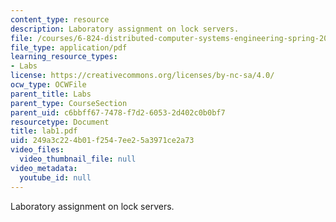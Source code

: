 ```yaml
---
content_type: resource
description: Laboratory assignment on lock servers.
file: /courses/6-824-distributed-computer-systems-engineering-spring-2006/249a3c224b01f2547ee25a3971ce2a73_lab1.pdf
file_type: application/pdf
learning_resource_types:
- Labs
license: https://creativecommons.org/licenses/by-nc-sa/4.0/
ocw_type: OCWFile
parent_title: Labs
parent_type: CourseSection
parent_uid: c6bbff67-7478-f7d2-6053-2d402c0b0bf7
resourcetype: Document
title: lab1.pdf
uid: 249a3c22-4b01-f254-7ee2-5a3971ce2a73
video_files:
  video_thumbnail_file: null
video_metadata:
  youtube_id: null
---
```

Laboratory assignment on lock servers.